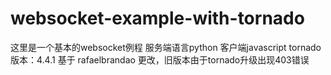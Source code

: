 websocket-example-with-tornado
==============================

这里是一个基本的websocket例程
服务端语言python
客户端javascript
tornado版本：4.4.1
基于 rafaelbrandao 更改，旧版本由于tornado升级出现403错误
